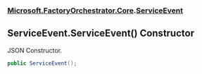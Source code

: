 ### [Microsoft.FactoryOrchestrator.Core](Microsoft_FactoryOrchestrator_Core.md 'Microsoft.FactoryOrchestrator.Core').[ServiceEvent](Microsoft_FactoryOrchestrator_Core_ServiceEvent.md 'Microsoft.FactoryOrchestrator.Core.ServiceEvent')
## ServiceEvent.ServiceEvent() Constructor
JSON Constructor.  
```csharp
public ServiceEvent();
```
